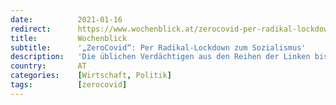 ```yaml
---
date:          2021-01-16
redirect:      https://www.wochenblick.at/zerocovid-per-radikal-lockdown-zum-sozialismus/
title:         Wochenblick
subtitle:      '„ZeroCovid“: Per Radikal-Lockdown zum Sozialismus'
description:   'Die üblichen Verdächtigen aus den Reihen der Linken bis Linksradikalen wollen die angebliche Pandemie weltweit zur Machtübernahme nutzen.'
country:       AT
categories:    [Wirtschaft, Politik]
tags:          [zerocovid]
---
```

